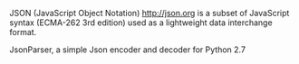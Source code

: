 JSON (JavaScript Object Notation) <http://json.org> is a subset of JavaScript syntax (ECMA-262 3rd edition) used as a lightweight data interchange format.

JsonParser, a simple Json encoder and decoder for Python 2.7

